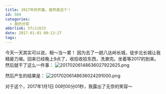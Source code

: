 ```yaml
---
title: 2017年的开篇，居然是这个！
id: 584
categories:
  - 我的分享
abbrlink: 5fc11633
date: 2017-01-01 00:13:27
tags:
---
```


今天一天其实可以说，相～当～累！ 因为去了一趟八达岭长城，徒步北长城让我精疲力竭。回来已经晚上9点了，收拾收拾东西，洗漱完。坐着等2017的到来。
然后就干了这么一件事：
![20170206148636027922625.png](http://cdn.pipipa.cn/20170206148636027922625.png)

然后产生的结果是：
![20170206148636024291000.png](http://cdn.pipipa.cn/20170206148636024291000.png)

对于这个，2017年1月1日 00时00分01秒，我露出了无奈的笑容～